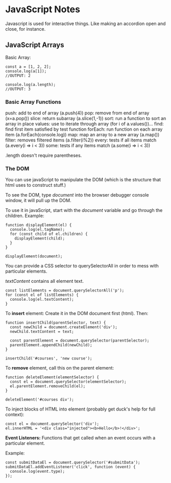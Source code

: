 # JavaScript Notes
Javascript is used for interactive things. Like making an accordion open and close, for instance.

## JavaScript Arrays

Basic Array:

```
const a = [1, 2, 2];
console.log(a[1]);
//OUTPUT: 2

console.log(a.length);
//OUTPUT: 3

```

### Basic Array Functions

push: add to end of array (a.push(4))
pop: remove from end of array (x=a.pop())
slice: return subarray (a.slice(1,-1))
sort: run a function to sort an array in place
values: use to iterate through array (for i of a.values())...
find: find first item satisfied by test function
forEach: run function on each array item (a.forEach(console.log))
map: map an array to a new array (a.map())
filter: removes filtered items (a.filter(i%2))
every: tests if all items match (a.every(i => i < 3))
some: tests if any items match (a.some(i => i < 3))

.length doesn't require parentheses.


### The DOM

You can use javaScript to manipulate the DOM (which is the structure that html uses to construct stuff.)

To see the DOM, type *document* into the browser debugger console window, it will pull up the DOM.

To use it in javaScript, start with the *document* variable and go through the children. Example:

```
function displayElement(el) {
  console.log(el.tagName);
  for (const child of el.children) {
    displayElement(child);
  }
}

displayElement(document);
```

You can provide a CSS selector to querySelectorAll in order to mess with particular elements.


*textContent* contains all element text.
```
const listElements = document.querySelectorAll('p');
for (const el of listElements) {
  console.log(el.textContent);
}
```

To **insert** element:
Create it in the DOM document first (html). Then:
```
function insertChild(parentSelector, text) {
  const newChild = document.createElement('div');
  newChild.textContent = text;

  const parentElement = document.querySelector(parentSelector);
  parentElement.appendChild(newChild);
}

insertChild('#courses', 'new course');
```


To **remove** element, call this on the parent element:
```
function deleteElement(elementSelector) {
  const el = document.querySelector(elementSelector);
  el.parentElement.removeChild(el);
}

deleteElement('#courses div');
```

To inject blocks of HTML into element (probably get duck's help for full context):

```
const el = document.querySelector('div');
el.innerHTML = '<div class="injected"><b>Hello</b>!</div>';
```


**Event Listeners:** Functions that get called when an event occurs with a particular element.

Example:
```
const submitDataEl = document.querySelector('#submitData');
submitDataEl.addEventListener('click', function (event) {
  console.log(event.type);
});
```

